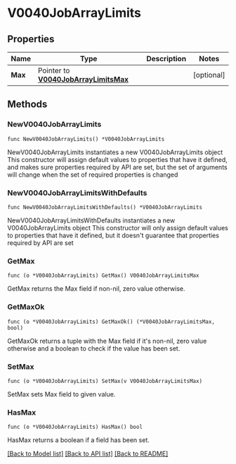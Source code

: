 # V0040JobArrayLimits

## Properties

Name | Type | Description | Notes
------------ | ------------- | ------------- | -------------
**Max** | Pointer to [**V0040JobArrayLimitsMax**](V0040JobArrayLimitsMax.md) |  | [optional] 

## Methods

### NewV0040JobArrayLimits

`func NewV0040JobArrayLimits() *V0040JobArrayLimits`

NewV0040JobArrayLimits instantiates a new V0040JobArrayLimits object
This constructor will assign default values to properties that have it defined,
and makes sure properties required by API are set, but the set of arguments
will change when the set of required properties is changed

### NewV0040JobArrayLimitsWithDefaults

`func NewV0040JobArrayLimitsWithDefaults() *V0040JobArrayLimits`

NewV0040JobArrayLimitsWithDefaults instantiates a new V0040JobArrayLimits object
This constructor will only assign default values to properties that have it defined,
but it doesn't guarantee that properties required by API are set

### GetMax

`func (o *V0040JobArrayLimits) GetMax() V0040JobArrayLimitsMax`

GetMax returns the Max field if non-nil, zero value otherwise.

### GetMaxOk

`func (o *V0040JobArrayLimits) GetMaxOk() (*V0040JobArrayLimitsMax, bool)`

GetMaxOk returns a tuple with the Max field if it's non-nil, zero value otherwise
and a boolean to check if the value has been set.

### SetMax

`func (o *V0040JobArrayLimits) SetMax(v V0040JobArrayLimitsMax)`

SetMax sets Max field to given value.

### HasMax

`func (o *V0040JobArrayLimits) HasMax() bool`

HasMax returns a boolean if a field has been set.


[[Back to Model list]](../README.md#documentation-for-models) [[Back to API list]](../README.md#documentation-for-api-endpoints) [[Back to README]](../README.md)


